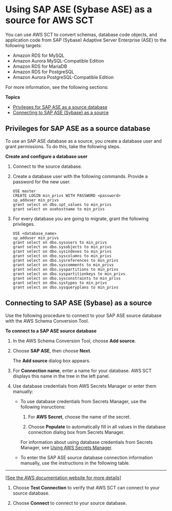# Using SAP ASE \(Sybase ASE\) as a source for AWS SCT<a name="CHAP_Source.SAP"></a>

You can use AWS SCT to convert schemas, database code objects, and application code from SAP \(Sybase\) Adaptive Server Enterprise \(ASE\) to the following targets: 
+ Amazon RDS for MySQL
+ Amazon Aurora MySQL\-Compatible Edition
+ Amazon RDS for MariaDB
+ Amazon RDS for PostgreSQL
+ Amazon Aurora PostgreSQL\-Compatible Edition

For more information, see the following sections:

**Topics**
+ [Privileges for SAP ASE as a source database](#CHAP_Source.SAP.Permissions)
+ [Connecting to SAP ASE \(Sybase\) as a source](#CHAP_Source.SAP.Connecting)

## Privileges for SAP ASE as a source database<a name="CHAP_Source.SAP.Permissions"></a>

To use an SAP ASE database as a source, you create a database user and grant permissions\. To do this, take the following steps\.

**Create and configure a database user**

1. Connect to the source database\.

1. Create a database user with the following commands\. Provide a password for the new user\.

   ```
   USE master
   CREATE LOGIN min_privs WITH PASSWORD <password>
   sp_adduser min_privs
   grant select on dbo.spt_values to min_privs
   grant select on asehostname to min_privs
   ```

1. For every database you are going to migrate, grant the following privileges\.

   ```
   USE <database_name>
   sp_adduser min_privs
   grant select on dbo.sysusers to min_privs
   grant select on dbo.sysobjects to min_privs
   grant select on dbo.sysindexes to min_privs
   grant select on dbo.syscolumns to min_privs
   grant select on dbo.sysreferences to min_privs
   grant select on dbo.syscomments to min_privs
   grant select on dbo.syspartitions to min_privs
   grant select on dbo.syspartitionkeys to min_privs
   grant select on dbo.sysconstraints to min_privs
   grant select on dbo.systypes to min_privs
   grant select on dbo.sysqueryplans to min_privs
   ```

## Connecting to SAP ASE \(Sybase\) as a source<a name="CHAP_Source.SAP.Connecting"></a>

Use the following procedure to connect to your SAP ASE source database with the AWS Schema Conversion Tool\. 

**To connect to a SAP ASE source database**

1. In the AWS Schema Conversion Tool, choose **Add source**\. 

1. Choose **SAP ASE**, then choose **Next**\.

   The **Add source** dialog box appears\.

1. For **Connection name**, enter a name for your database\. AWS SCT displays this name in the tree in the left panel\. 

1. Use database credentials from AWS Secrets Manager or enter them manually:
   + To use database credentials from Secrets Manager, use the following insructions:

     1. For **AWS Secret**, choose the name of the secret\.

     1. Choose **Populate** to automatically fill in all values in the database connection dialog box from Secrets Manager\.

     For information about using database credentials from Secrets Manager, see [Using AWS Secrets Manager](CHAP_UserInterface.md#CHAP_UserInterface.SecretsManager)\.
   + To enter the SAP ASE source database connection information manually, use the instructions in the following table\.  
****    
[\[See the AWS documentation website for more details\]](http://docs.aws.amazon.com/SchemaConversionTool/latest/userguide/CHAP_Source.SAP.html)

1. Choose **Test Connection** to verify that AWS SCT can connect to your source database\. 

1. Choose **Connect** to connect to your source database\.